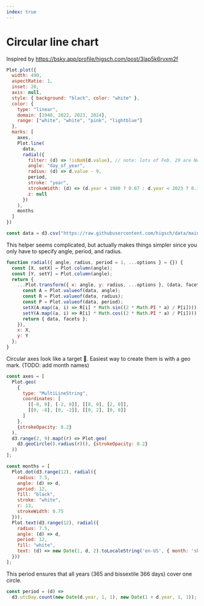 ```yaml
---
index: true
---
```


# Circular line chart

Inspired by https://bsky.app/profile/higsch.com/post/3lap5k6rvxm2f

```js echo
Plot.plot({
  width: 490,
  aspectRatio: 1,
  inset: 20,
  axis: null,
  style: { background: "black", color: "white" },
  color: {
    type: "linear",
    domain: [1940, 2022, 2023, 2024],
    range: ["white", "white", "pink", "lightblue"]
  },
  marks: [
    axes,
    Plot.line(
      data,
      radial({
        filter: (d) => !isNaN(d.value), // note: lots of Feb. 29 are NA
        angle: "day_of_year",
        radius: (d) => d.value - 9,
        period,
        stroke: "year",
        strokeWidth: (d) => (d.year < 1980 ? 0.07 : d.year < 2023 ? 0.15 : 2.5),
        z: null
      })
    ),
    months
  ]
})
```

```js echo
const data = d3.csv("https://raw.githubusercontent.com/higsch/data/main/daily_surface_temperatures/daily_surface_temperatures.csv", d3.autoType);
```

This helper seems complicated, but actually makes things simpler since you only have to specify angle, period, and radius.

```js echo
function radial({ angle, radius, period = 1, ...options } = {}) {
  const [X, setX] = Plot.column(angle);
  const [Y, setY] = Plot.column(angle);
  return {
    ...Plot.transform({ x: angle, y: radius, ...options }, (data, facets) => {
      const A = Plot.valueof(data, angle);
      const R = Plot.valueof(data, radius);
      const P = Plot.valueof(data, period);
      setX(A.map((a, i) => R[i] * Math.sin((2 * Math.PI * a) / P[i])));
      setY(A.map((a, i) => R[i] * Math.cos((2 * Math.PI * a) / P[i])));
      return { data, facets };
    }),
    x: X,
    y: Y
  };
}
```

Circular axes look like a target 🎯. Easiest way to create them is with a geo mark. (TODO: add month names)

```js echo
const axes = [
  Plot.geo(
    {
      type: "MultiLineString",
      coordinates: [
        [[-8, 0], [-2, 0]], [[8, 0], [2, 0]],
        [[0, -8], [0, -2]], [[0, 2], [0, 8]]
      ]
    },
    {strokeOpacity: 0.2}
  ),
  d3.range(2, 9).map((r) => Plot.geo(
    d3.geoCircle().radius(r)(), {strokeOpacity: 0.2}
  ))
];

const months = [
  Plot.dot(d3.range(12), radial({
    radius: 7.5,
    angle: (d) => d,
    period: 12,
    fill: "black",
    stroke: "white",
    r: 13,
    strokeWidth: 0.75
  })),
  Plot.text(d3.range(12), radial({
    radius: 7.5,
    angle: (d) => d,
    period: 12,
    fill: "white",
    text: (d) => new Date(1, d, 2).toLocaleString('en-US', { month: 'short' })
  }))
];
```

This period ensures that all years (365 and bissextile 366 days) cover one circle.

```js echo
const period = (d) =>
  d3.utcDay.count(new Date(d.year, 1, 1), new Date(1 + d.year, 1, 1));
```
